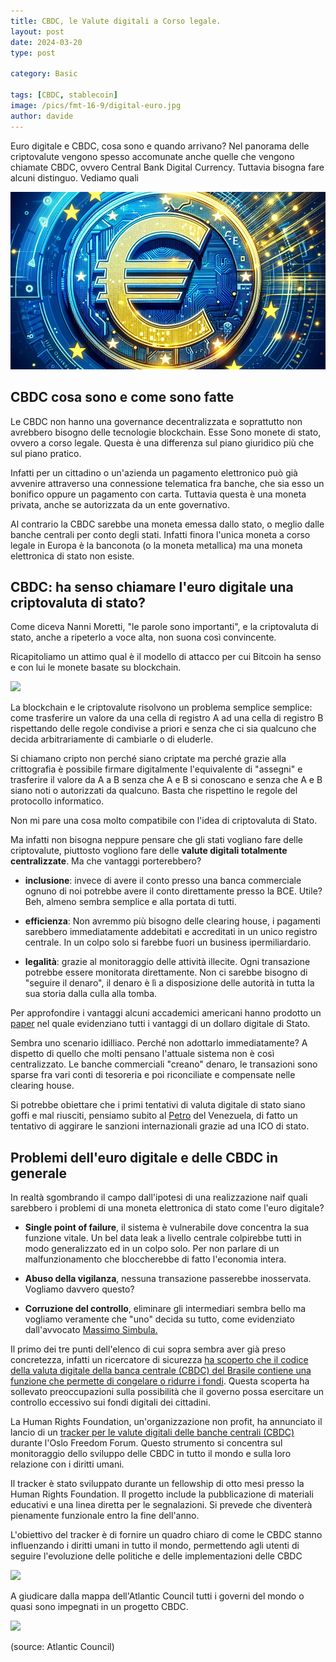 ```yaml
---
title: CBDC, le Valute digitali a Corso legale.
layout: post
date: 2024-03-20 
type: post

category: Basic

tags: [CBDC, stablecoin]
image: /pics/fmt-16-9/digital-euro.jpg
author: davide
---
```

Euro digitale e CBDC, cosa sono e quando arrivano? Nel panorama delle criptovalute vengono spesso accomunate anche quelle che vengono chiamate CBDC, ovvero Central Bank Digital Currency. Tuttavia bisogna fare alcuni distinguo. Vediamo quali

![dalle3 prompt "fai un digital euro"](/pics/fmt-16-9/digital-euro.jpg)

## CBDC cosa sono e come sono fatte

Le CBDC non hanno una governance decentralizzata e soprattutto non avrebbero bisogno delle tecnologie blockchain. Esse Sono monete di stato, ovvero a corso legale. Questa è una differenza sul piano giuridico più che sul piano pratico. 

Infatti per un cittadino o un'azienda un pagamento elettronico può già avvenire attraverso una connessione telematica fra banche, che sia esso un bonifico oppure un pagamento con carta. Tuttavia questa è una moneta privata, anche se autorizzata da un ente governativo.

Al contrario la CBDC sarebbe una moneta emessa dallo stato, o meglio dalle banche centrali per conto degli stati.
Infatti finora l'unica moneta a corso legale in Europa è la banconota (o la moneta metallica) ma una moneta elettronica di stato non esiste.

## CBDC: ha senso chiamare l'euro digitale una criptovaluta di stato?


Come diceva Nanni Moretti, "le parole sono importanti", e la criptovaluta di stato, anche a ripeterlo a voce alta, non suona così convincente.

Ricapitoliamo un attimo qual è il modello di attacco per cui Bitcoin ha senso e con lui le monete basate su blockchain.

![](https://smartcontract.tips/assets/2023/08/Screenshot+2023-08-09+alle+11.48.46.png)

La blockchain e le criptovalute risolvono un problema semplice semplice: come trasferire un valore da una cella di registro A ad una cella di registro B rispettando delle regole condivise a priori e senza che ci sia qualcuno che decida arbitrariamente di cambiarle o di eluderle.

Si chiamano cripto non perché siano criptate ma perché grazie alla crittografia è possibile firmare digitalmente l'equivalente di "assegni" e trasferire il valore da A a B senza che A e B si conoscano e senza che A e B siano noti o autorizzati da qualcuno. Basta che rispettino le regole del protocollo informatico.

Non mi pare una cosa molto compatibile con l'idea di criptovaluta di Stato.

Ma infatti non bisogna neppure pensare che gli stati vogliano fare delle criptovalute, piuttosto vogliono fare delle **valute digitali totalmente centralizzate**. Ma che vantaggi porterebbero?

-   **inclusione**: invece di avere il conto presso una banca commerciale ognuno di noi potrebbe avere il conto direttamente presso la BCE. Utile? Beh, almeno sembra semplice e alla portata di tutti.

-   **efficienza**: Non avremmo più bisogno delle clearing house, i pagamenti sarebbero immediatamente addebitati e accreditati in un unico registro centrale. In un colpo solo si farebbe fuori un business ipermiliardario.

-   **legalità**: grazie al monitoraggio delle attività illecite. Ogni transazione potrebbe essere monitorata direttamente. Non ci sarebbe bisogno di "seguire il denaro", il denaro è lì a disposizione delle autorità in tutta la sua storia dalla culla alla tomba.

Per approfondire i vantaggi alcuni accademici americani hanno prodotto un [paper](https://greatdemocracyinitiative.org/wp-content/uploads/2018/06/FedAccountsGDI.pdf.) nel quale evidenziano tutti i vantaggi di un dollaro digitale di Stato.

Sembra uno scenario idilliaco. Perché non adottarlo immediatamente? A dispetto di quello che molti pensano l'attuale sistema non è così centralizzato. Le banche commerciali "creano" denaro, le transazioni sono sparse fra vari conti di tesoreria e poi riconciliate e compensate nelle clearing house.

Si potrebbe obiettare che i primi tentativi di valuta digitale di stato siano goffi e mal riusciti, pensiamo subito al [Petro](https://www.petro.gob.ve/) del Venezuela, di fatto un tentativo di aggirare le sanzioni internazionali grazie ad una ICO di stato.


## Problemi dell'euro digitale e delle CBDC in generale

In realtà sgombrando il campo dall'ipotesi di una realizzazione naif quali sarebbero i problemi di una moneta elettronica di stato come l'euro digitale?

-   **Single point of failure**, il sistema è vulnerabile dove concentra la sua funzione vitale. Un bel data leak a livello centrale colpirebbe tutti in modo generalizzato ed in un colpo solo. Per non parlare di un malfunzionamento che bloccherebbe di fatto l'economia intera.

-   **Abuso della vigilanza**, nessuna transazione passerebbe inosservata. Vogliamo davvero questo?

-   **Corruzione del controllo**, eliminare gli intermediari sembra bello ma vogliamo veramente che "uno" decida su tutto, come evidenziato dall'avvocato [Massimo Simbula.](https://studiolegalesimbula.com/coronavirus-e-i-coriandoli-digitali-statunitensi-il-pericolo-del-leviatano-statunitense/)

Il primo dei tre punti dell'elenco di cui sopra sembra aver già preso concretezza, infatti un ricercatore di sicurezza [ha scoperto che il codice della valuta digitale della banca centrale (CBDC) del Brasile contiene una funzione che permette di congelare o ridurre i fondi](https://en.cryptonomist.ch/2023/07/11/brazil-code-cbdc-freeze-funds/). Questa scoperta ha sollevato preoccupazioni sulla possibilità che il governo possa esercitare un controllo eccessivo sui fondi digitali dei cittadini.

La Human Rights Foundation, un'organizzazione non profit, ha annunciato il lancio di un [tracker per le valute digitali delle banche centrali (CBDC)](https://cointelegraph.com/news/cbdc-human-rights-tracker-revealed-at-oslo-freedom-forum) durante l'Oslo Freedom Forum. Questo strumento si concentra sul monitoraggio dello sviluppo delle CBDC in tutto il mondo e sulla loro relazione con i diritti umani.

Il tracker è stato sviluppato durante un fellowship di otto mesi presso la Human Rights Foundation. Il progetto include la pubblicazione di materiali educativi e una linea diretta per le segnalazioni. Si prevede che diventerà pienamente funzionale entro la fine dell'anno.

L'obiettivo del tracker è di fornire un quadro chiaro di come le CBDC stanno influenzando i diritti umani in tutto il mondo, permettendo agli utenti di seguire l'evoluzione delle politiche e delle implementazioni delle CBDC

![](https://smartcontract.tips/assets/2023/08/Screenshot+2023-08-09+alle+11.51.56.png)

A giudicare dalla mappa dell'Atlantic Council tutti i governi del mondo o quasi sono impegnati in un progetto CBDC.

![](https://smartcontract.tips/assets/2023/08/Screenshot+2023-08-09+alle+11.52.29.png)

(source: Atlantic Council)